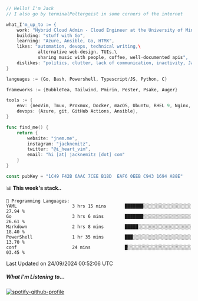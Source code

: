 ```go
// Hello! I'm Jack
// I also go by terminalPoltergeist in some corners of the internet

what_I'm_up_to := {
    work: "Hybrid Cloud Admin - Cloud Engineer at the University of Minnesota",
    building: "stuff with Go",
    learning: "Azure, Ansible, Go, HTMX",
    likes: "automation, devops, technical writing,\
            alternative web-design, TUIs,\
            sharing music with people, coffee, well-documented apis",
    dislikes: "politics, clutter, lack of communication, inactivity, Java",
}

languages := {Go, Bash, Powershell, Typescript/JS, Python, C}

frameworks := {BubbleTea, Tailwind, Pmirin, Pester, Psake, Auger}

tools := {
    env: {neoVim, Tmux, Proxmox, Docker, macOS, Ubuntu, RHEL 9, Nginx, DigitalOcean, Cloudflare},
    devops: {Azure, git, GitHub Actions, Ansible},
}

func find_me() {
    return {
        website: "jnem.me",
        instagram: "jacknemitz",
        twitter: "@i_heart_vim",
        email: "hi [at] jacknemitz [dot] com"
    }
}

const pubKey = "1C49 F42B 6AAC 7CEE B18D  EAF6 0EEB C943 1694 A88E"
```

<!--START_SECTION:waka-->
📊 **This week's stack..** 

```text
💬 Programming Languages: 
YAML                     3 hrs 15 mins       ███████░░░░░░░░░░░░░░░░░░   27.94 % 
Go                       3 hrs 6 mins        ███████░░░░░░░░░░░░░░░░░░   26.61 % 
Markdown                 2 hrs 8 mins        █████░░░░░░░░░░░░░░░░░░░░   18.40 % 
PowerShell               1 hr 35 mins        ███░░░░░░░░░░░░░░░░░░░░░░   13.70 % 
conf                     24 mins             █░░░░░░░░░░░░░░░░░░░░░░░░   03.45 % 
```


 Last Updated on 24/09/2024 00:52:06 UTC
<!--END_SECTION:waka-->

##### What I'm Listening to...

[![spotify-github-profile](https://jnem.me/listening-item?maxAge=2592000)](https://jnem.me/listening)
